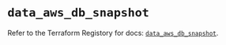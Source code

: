 # `data_aws_db_snapshot`

Refer to the Terraform Registory for docs: [`data_aws_db_snapshot`](https://registry.terraform.io/providers/hashicorp/aws/3.76.1/docs/data-sources/db_snapshot).
